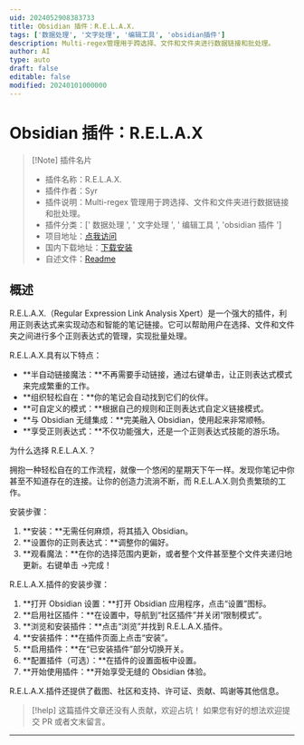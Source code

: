 ```yaml
---
uid: 2024052908383733
title: Obsidian 插件：R.E.L.A.X.
tags: ['数据处理', '文字处理', '编辑工具', 'obsidian插件']
description: Multi-regex管理用于跨选择、文件和文件夹进行数据链接和批处理。
author: AI
type: auto
draft: false
editable: false
modified: 20240101000000
---
```


# Obsidian 插件：R.E.L.A.X

> [!Note] 插件名片
> - 插件名称：R.E.L.A.X.
> - 插件作者：Syr
> - 插件说明：Multi-regex 管理用于跨选择、文件和文件夹进行数据链接和批处理。
> - 插件分类：[' 数据处理 ', ' 文字处理 ', ' 编辑工具 ', 'obsidian 插件 ']
> - 项目地址：[点我访问](https://github.com/Syr0/R.E.L.A.X.)
> - 国内下载地址：[下载安装](https://pkmer.cn/products/plugin/pluginMarket/?relax)
> - 自述文件：[Readme](https://ghproxy.net/https://raw.githubusercontent.com/Syr0/R.E.L.A.X./main/README.md)

## 概述

R.E.L.A.X.（Regular Expression Link Analysis Xpert）是一个强大的插件，利用正则表达式来实现动态和智能的笔记链接。它可以帮助用户在选择、文件和文件夹之间进行多个正则表达式的管理，实现批量处理。

R.E.L.A.X.具有以下特点：

- **半自动链接魔法：**不再需要手动链接，通过右键单击，让正则表达式模式来完成繁重的工作。
- **组织轻松自在：**你的笔记会自动找到它们的伙伴。
- **可自定义的模式：**根据自己的规则和正则表达式自定义链接模式。
- **与 Obsidian 无缝集成：**完美融入 Obsidian，使用起来非常顺畅。
- **享受正则表达式：**不仅功能强大，还是一个正则表达式技能的游乐场。

为什么选择 R.E.L.A.X.？

拥抱一种轻松自在的工作流程，就像一个悠闲的星期天下午一样。发现你笔记中你甚至不知道存在的连接。让你的创造力流淌不断，而 R.E.L.A.X.则负责繁琐的工作。

安装步骤：

1. **安装：**无需任何麻烦，将其插入 Obsidian。
2. **设置你的正则表达式：**调整你的偏好。
3. **观看魔法：**在你的选择范围内更新，或者整个文件甚至整个文件夹递归地更新。右键单击 ->完成！

R.E.L.A.X.插件的安装步骤：

1. **打开 Obsidian 设置：**打开 Obsidian 应用程序，点击“设置”图标。
2. **启用社区插件：**在设置中，导航到“社区插件”并关闭“限制模式”。
3. **浏览和安装插件：**点击“浏览”并找到 R.E.L.A.X.插件。
4. **安装插件：**在插件页面上点击“安装”。
5. **启用插件：**在“已安装插件”部分切换开关。
6. **配置插件（可选）：**在插件的设置面板中设置。
7. **开始使用插件：**开始享受无缝的 Obsidian 体验。

R.E.L.A.X.插件还提供了截图、社区和支持、许可证、贡献、鸣谢等其他信息。

> [!help]
> 这篇插件文章还没有人贡献，欢迎占坑！
> 如果您有好的想法欢迎提交 PR 或者文末留言。

---



